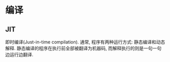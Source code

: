 # 编译
## JIT
即时编译(Just-in-time compilation).
通常, 程序有两种运行方式: 静态编译和动态解释. 静态编译的程序在执行前全部被翻译为机器码, 而解释执行的则是一句一句边运行边翻译.